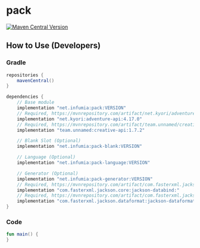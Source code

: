 # pack
[![Maven Central Version](https://img.shields.io/maven-central/v/net.infumia/pack)](https://central.sonatype.com/artifact/net.infumia/pack)
## How to Use (Developers)
### Gradle
```groovy
repositories {
    mavenCentral()
}

dependencies {
    // Base module
    implementation "net.infumia:pack:VERSION"
    // Required, https://mvnrepository.com/artifact/net.kyori/adventure-api/
    implementation "net.kyori:adventure-api:4.17.0"
    // Required, https://mvnrepository.com/artifact/team.unnamed/creative-api/
    implementation "team.unnamed:creative-api:1.7.2"

    // Blank Slot (Optional)
    implementation "net.infumia:pack-blank:VERSION"

    // Language (Optional)
    implementation "net.infumia:pack-language:VERSION"

    // Generator (Optional)
    implementation "net.infumia:pack-generator:VERSION"
    // Required, https://mvnrepository.com/artifact/com.fasterxml.jackson.core/jackson-databind/
    implementation "com.fasterxml.jackson.core:jackson-databind:"
    // Required, https://mvnrepository.com/artifact/com.fasterxml.jackson.dataformat/jackson-dataformat-yaml/
    implementation "com.fasterxml.jackson.dataformat:jackson-dataformat-yaml:"
}
```
### Code
```kotlin
fun main() {
}
```
